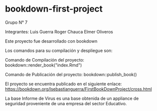 # bookdown-first-project

Grupo N° 7

Integrantes:
Luis Guerra
Roger Chauca
Elmer Oliveros

Este proyecto fue desarrollado con bookdown

Los comandos para su compilación y despliegue son: 

Comando de Compilación del proyecto: bookdown::render_book("index.Rmd")

Comando de Publicación del proyecto: bookdown::publish_book()

El proyecto se encuentra publicado en el siguiente enlace:
https://bookdown.org/lsebastianguerra/FirstBookDownProject/cross.html

La base Informe de Virus es una base obtenida de un appliance de seguridad proveniente de una empresa del sector Educativo.
